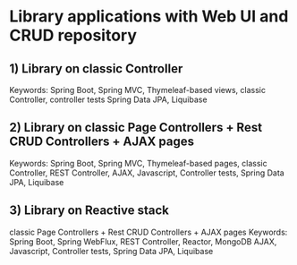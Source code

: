 # Library applications with Web UI and CRUD repository  

## 1) Library on classic Controller 
Keywords: Spring Boot, Spring MVC, Thymeleaf-based views, classic Controller, controller tests 
Spring Data JPA, Liquibase

## 2) Library on classic Page Controllers + Rest CRUD Controllers + AJAX pages
Keywords: Spring Boot, Spring MVC, Thymeleaf-based pages, classic Controller, REST Controller, 
AJAX, Javascript, Controller tests, Spring Data JPA, Liquibase

## 3) Library on Reactive stack 
classic Page Controllers + Rest CRUD Controllers + AJAX pages
Keywords: Spring Boot, Spring WebFlux, REST Controller, Reactor, MongoDB
AJAX, Javascript, Controller tests, Spring Data JPA, Liquibase

